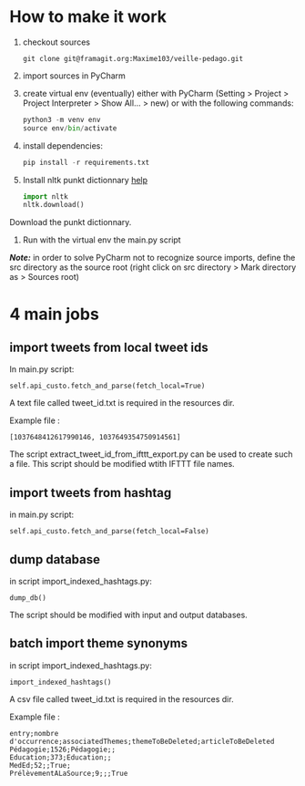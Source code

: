 # How to make it work

1. checkout sources

    ``` Git
    git clone git@framagit.org:Maxime103/veille-pedago.git
    ```

1. import sources in PyCharm
1. create virtual env (eventually) either with PyCharm (Setting > Project > Project Interpreter > Show All... > new) or with the following commands:

    ``` Python
    python3 -m venv env
    source env/bin/activate
    ```

1. install dependencies:

    ``` Python
    pip install -r requirements.txt
    ```

1. Install nltk punkt dictionnary [help](https://www.nltk.org/data.html)

    ``` Python
    import nltk
    nltk.download()
    ```

Download the punkt dictionnary.

1. Run with the virtual env the main.py script

***Note:*** in order to solve PyCharm not to recognize source imports, define the src directory as the source root (right click on src directory > Mark directory as > Sources root)

# 4 main jobs

## import tweets from local tweet ids

In main.py script:

    self.api_custo.fetch_and_parse(fetch_local=True)

A text file called tweet_id.txt is required in the resources dir.

Example file :

    [1037648412617990146, 1037649354750914561]

The script extract_tweet_id_from_ifttt_export.py can be used to create such a file. This script should be modified wtith IFTTT file names.

## import tweets from hashtag

in main.py script:

    self.api_custo.fetch_and_parse(fetch_local=False)

## dump database

in script import_indexed_hashtags.py:

    dump_db()

The script should be modified with input and output databases.

## batch import theme synonyms

in script import_indexed_hashtags.py:

    import_indexed_hashtags()

A csv file called tweet_id.txt is required in the resources dir.

Example file :

    entry;nombre d'occurrence;associatedThemes;themeToBeDeleted;articleToBeDeleted
    Pédagogie;1526;Pédagogie;;
    Education;373;Education;;
    MedEd;52;;True;
    PrélèvementALaSource;9;;;True
